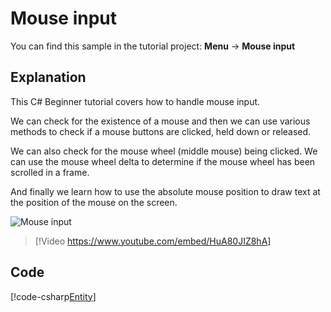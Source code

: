 # Mouse input
You can find this sample in the tutorial project: **Menu** &rarr; **Mouse input** 

## Explanation
This C# Beginner tutorial covers how to handle mouse input.

We can check for the existence of a mouse and then we can use various methods to check if a mouse buttons are clicked, held down or released.

We can also check for the mouse wheel (middle mouse) being clicked. We can use the mouse wheel delta to determine if the mouse wheel has been scrolled in a frame.

And finally we learn how to use the absolute mouse position to draw text at the position of the mouse on the screen.

![Mouse input](media/mouse-input.webp)

> [!Video https://www.youtube.com/embed/HuA80JIZ8hA]

## Code
[!code-csharp[Entity](../../../../stride/samples/Tutorials/CSharpBeginner/CSharpBeginner/CSharpBeginner.Game/Code/MouseInputDemo.cs)]
